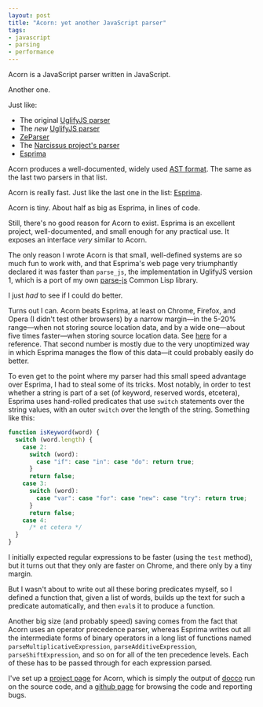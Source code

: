 ```yaml
---
layout: post
title: "Acorn: yet another JavaScript parser"
tags:
- javascript
- parsing
- performance
---
```

Acorn is a JavaScript parser written in JavaScript.

Another one.

Just like:

* The original [UglifyJS parser][ujs1]
* The *new* [UglifyJS parser][ujs2]
* [ZeParser][zep]
* The [Narcissus project's parser][narc]
* [Esprima][esp]

[ujs1]: https://github.com/mishoo/UglifyJS/blob/master/lib/parse-js.js
[ujs2]: https://github.com/mishoo/UglifyJS2/blob/master/lib/parse.js
[narc]: https://github.com/mozilla/narcissus/blob/master/lib/parser.js
[esp]: https://github.com/ariya/esprima/blob/master/esprima.js
[zep]: https://github.com/qfox/ZeParser/blob/master/ZeParser.js

Acorn produces a well-documented, widely used [AST format][mozast].
The same as the last two parsers in that list.

[mozast]: https://developer.mozilla.org/en-US/docs/SpiderMonkey/Parser_API

Acorn is really fast. Just like the last one in the list: [Esprima][esp].

Acorn is tiny. About half as big as Esprima, in lines of code.

Still, there's no good reason for Acorn to exist. Esprima is an
excellent project, well-documented, and small enough for any practical
use. It exposes an interface *very* similar to Acorn.

The only reason I wrote Acorn is that small, well-defined systems are
so much fun to work with, and that Esprima's web page very
triumphantly declared it was faster than `parse_js`, the
implementation in UglifyJS version 1, which is a port of my own
[parse-js][pjs] Common Lisp library.

[pjs]: http://marijnhaverbeke.nl/parse-js

I just *had* to see if I could do better.

Turns out I can. Acorn beats Esprima, at least on Chrome, Firefox, and
Opera (I didn't test other browsers) by a narrow margin—in the 5-20%
range—when not storing source location data, and by a wide one—about
five times faster—when storing source location data. See [here][bench]
for a reference. That second number is mostly due to the very
unoptimized way in which Esprima manages the flow of this data—it
could probably easily do better.

[bench]: http://marijnhaverbeke.nl/acorn/test/bench.html

To even get to the point where my parser had this small speed
advantage over Esprima, I had to steal some of its tricks. Most
notably, in order to test whether a string is part of a set (of
keyword, reserved words, etcetera), Esprima uses hand-rolled
predicates that use `switch` statements over the string values, with
an outer `switch` over the length of the string. Something like this:

```javascript
function isKeyword(word) {
  switch (word.length) {
    case 2:
      switch (word):
        case "if": case "in": case "do": return true;
      }
      return false;
    case 3:
      switch (word):
        case "var": case "for": case "new": case "try": return true;
      }
      return false;
    case 4:
      /* et cetera */
  }
}
```

I initially expected regular expressions to be faster (using the
`test` method), but it turns out that they only are faster on Chrome,
and there only by a tiny margin.

But I wasn't about to write out all these boring predicates myself, so
I defined a function that, given a list of words, builds up the text
for such a predicate automatically, and then `eval`s it to produce a
function.

Another big size (and probably speed) saving comes from the fact that
Acorn uses an operator precedence parser, whereas Esprima writes out
all the intermediate forms of binary operators in a long list of
functions named `parseMultiplicativeExpression`,
`parseAdditiveExpression`, `parseShiftExpression`, and so on for all
of the ten precedence levels. Each of these has to be passed through
for each expression parsed.

I've set up a [project page][acorn] for Acorn, which is simply the
output of [docco][docco] run on the source code, and a
[github page][gh] for browsing the code and reporting bugs.

[docco]: http://jashkenas.github.com/docco/
[acorn]: http://marijnhaverbeke.nl/acorn/
[gh]: https://github.com/marijnh/acorn/
